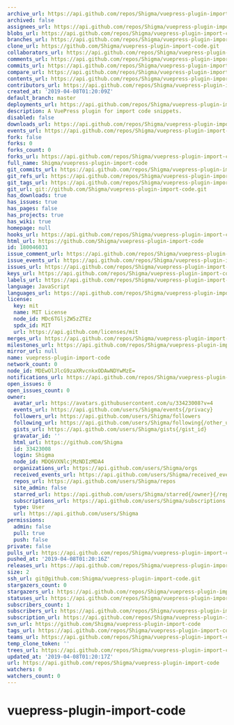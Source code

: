 ```yaml
---
archive_url: https://api.github.com/repos/Shigma/vuepress-plugin-import-code/{archive_format}{/ref}
archived: false
assignees_url: https://api.github.com/repos/Shigma/vuepress-plugin-import-code/assignees{/user}
blobs_url: https://api.github.com/repos/Shigma/vuepress-plugin-import-code/git/blobs{/sha}
branches_url: https://api.github.com/repos/Shigma/vuepress-plugin-import-code/branches{/branch}
clone_url: https://github.com/Shigma/vuepress-plugin-import-code.git
collaborators_url: https://api.github.com/repos/Shigma/vuepress-plugin-import-code/collaborators{/collaborator}
comments_url: https://api.github.com/repos/Shigma/vuepress-plugin-import-code/comments{/number}
commits_url: https://api.github.com/repos/Shigma/vuepress-plugin-import-code/commits{/sha}
compare_url: https://api.github.com/repos/Shigma/vuepress-plugin-import-code/compare/{base}...{head}
contents_url: https://api.github.com/repos/Shigma/vuepress-plugin-import-code/contents/{+path}
contributors_url: https://api.github.com/repos/Shigma/vuepress-plugin-import-code/contributors
created_at: '2019-04-08T01:20:09Z'
default_branch: master
deployments_url: https://api.github.com/repos/Shigma/vuepress-plugin-import-code/deployments
description: A VuePress plugin for import code snippets.
disabled: false
downloads_url: https://api.github.com/repos/Shigma/vuepress-plugin-import-code/downloads
events_url: https://api.github.com/repos/Shigma/vuepress-plugin-import-code/events
fork: false
forks: 0
forks_count: 0
forks_url: https://api.github.com/repos/Shigma/vuepress-plugin-import-code/forks
full_name: Shigma/vuepress-plugin-import-code
git_commits_url: https://api.github.com/repos/Shigma/vuepress-plugin-import-code/git/commits{/sha}
git_refs_url: https://api.github.com/repos/Shigma/vuepress-plugin-import-code/git/refs{/sha}
git_tags_url: https://api.github.com/repos/Shigma/vuepress-plugin-import-code/git/tags{/sha}
git_url: git://github.com/Shigma/vuepress-plugin-import-code.git
has_downloads: true
has_issues: true
has_pages: false
has_projects: true
has_wiki: true
homepage: null
hooks_url: https://api.github.com/repos/Shigma/vuepress-plugin-import-code/hooks
html_url: https://github.com/Shigma/vuepress-plugin-import-code
id: 180046031
issue_comment_url: https://api.github.com/repos/Shigma/vuepress-plugin-import-code/issues/comments{/number}
issue_events_url: https://api.github.com/repos/Shigma/vuepress-plugin-import-code/issues/events{/number}
issues_url: https://api.github.com/repos/Shigma/vuepress-plugin-import-code/issues{/number}
keys_url: https://api.github.com/repos/Shigma/vuepress-plugin-import-code/keys{/key_id}
labels_url: https://api.github.com/repos/Shigma/vuepress-plugin-import-code/labels{/name}
language: JavaScript
languages_url: https://api.github.com/repos/Shigma/vuepress-plugin-import-code/languages
license:
  key: mit
  name: MIT License
  node_id: MDc6TGljZW5zZTEz
  spdx_id: MIT
  url: https://api.github.com/licenses/mit
merges_url: https://api.github.com/repos/Shigma/vuepress-plugin-import-code/merges
milestones_url: https://api.github.com/repos/Shigma/vuepress-plugin-import-code/milestones{/number}
mirror_url: null
name: vuepress-plugin-import-code
network_count: 0
node_id: MDEwOlJlcG9zaXRvcnkxODAwNDYwMzE=
notifications_url: https://api.github.com/repos/Shigma/vuepress-plugin-import-code/notifications{?since,all,participating}
open_issues: 0
open_issues_count: 0
owner:
  avatar_url: https://avatars.githubusercontent.com/u/33423008?v=4
  events_url: https://api.github.com/users/Shigma/events{/privacy}
  followers_url: https://api.github.com/users/Shigma/followers
  following_url: https://api.github.com/users/Shigma/following{/other_user}
  gists_url: https://api.github.com/users/Shigma/gists{/gist_id}
  gravatar_id: ''
  html_url: https://github.com/Shigma
  id: 33423008
  login: Shigma
  node_id: MDQ6VXNlcjMzNDIzMDA4
  organizations_url: https://api.github.com/users/Shigma/orgs
  received_events_url: https://api.github.com/users/Shigma/received_events
  repos_url: https://api.github.com/users/Shigma/repos
  site_admin: false
  starred_url: https://api.github.com/users/Shigma/starred{/owner}{/repo}
  subscriptions_url: https://api.github.com/users/Shigma/subscriptions
  type: User
  url: https://api.github.com/users/Shigma
permissions:
  admin: false
  pull: true
  push: false
private: false
pulls_url: https://api.github.com/repos/Shigma/vuepress-plugin-import-code/pulls{/number}
pushed_at: '2019-04-08T01:20:16Z'
releases_url: https://api.github.com/repos/Shigma/vuepress-plugin-import-code/releases{/id}
size: 2
ssh_url: git@github.com:Shigma/vuepress-plugin-import-code.git
stargazers_count: 0
stargazers_url: https://api.github.com/repos/Shigma/vuepress-plugin-import-code/stargazers
statuses_url: https://api.github.com/repos/Shigma/vuepress-plugin-import-code/statuses/{sha}
subscribers_count: 1
subscribers_url: https://api.github.com/repos/Shigma/vuepress-plugin-import-code/subscribers
subscription_url: https://api.github.com/repos/Shigma/vuepress-plugin-import-code/subscription
svn_url: https://github.com/Shigma/vuepress-plugin-import-code
tags_url: https://api.github.com/repos/Shigma/vuepress-plugin-import-code/tags
teams_url: https://api.github.com/repos/Shigma/vuepress-plugin-import-code/teams
temp_clone_token: ''
trees_url: https://api.github.com/repos/Shigma/vuepress-plugin-import-code/git/trees{/sha}
updated_at: '2019-04-08T01:20:17Z'
url: https://api.github.com/repos/Shigma/vuepress-plugin-import-code
watchers: 0
watchers_count: 0
---
```


# vuepress-plugin-import-code
